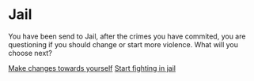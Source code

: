 # Jail

You have been send to Jail, after the crimes you have commited, you are questioning if you should change or start more violence. What will you choose next?

[Make changes towards yourself](rehab.md)
[Start fighting in jail](death.md)
